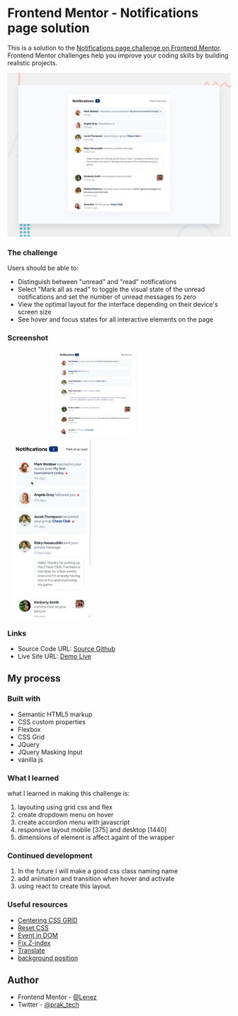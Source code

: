 # Frontend Mentor - Notifications page solution

This is a solution to the [Notifications page challenge on Frontend Mentor](https://www.frontendmentor.io/challenges/notifications-page-DqK5QAmKbC). Frontend Mentor challenges help you improve your coding skills by building realistic projects.

![Design preview for the Intro section with dropdown navigation coding challenge](./design/desktop-preview.jpg)

### The challenge

Users should be able to:

- Distinguish between "unread" and "read" notifications
- Select "Mark all as read" to toggle the visual state of the unread notifications and set the number of unread messages to zero
- View the optimal layout for the interface depending on their device's screen size
- See hover and focus states for all interactive elements on the page

### Screenshot

<img src="./screenshoot/desktop-preview.png" style="height:200px; width:400px; object-fit:contain" />
<img src="./screenshoot/mobile-preview.png" style="height:400px; width:200px; object-fit:contain" />

### Links

- Source Code URL: [Source Github](https://github.com/lenez12/notifications-page-main.git)
- Live Site URL: [Demo Live](https://lenez-notifications-section.netlify.app/)

## My process

### Built with

- Semantic HTML5 markup
- CSS custom properties
- Flexbox
- CSS Grid
- JQuery
- JQuery Masking Input
- vanilla js

### What I learned

what I learned in making this challenge is:

1. layouting using grid css and flex
2. create dropdown menu on hover
3. create accordion menu with javascript
4. responsive layout mobile [375] and desktop [1440]
5. dimensions of element is affect againt of the wrapper

### Continued development

1. In the future I will make a good css class naming name
2. add animation and transition when hover and activate
3. using react to create this layout.

### Useful resources

- [Centering CSS GRID](https://stackoverflow.com/questions/45536537/centering-in-css-grid)
- [Reset CSS](https://piccalil.li/blog/a-modern-css-reset/)
- [Event in DOM](https://developer.mozilla.org/en-US/docs/Web/API/HTMLElement/change_event)
- [Fix Z-index](https://www.freecodecamp.org/news/4-reasons-your-z-index-isnt-working-and-how-to-fix-it-coder-coder-6bc05f103e6c/)
- [Translate](https://developer.mozilla.org/en-US/docs/Web/CSS/transform-function/translate)
- [background position](https://css-tricks.com/almanac/properties/b/background-position/)

## Author

- Frontend Mentor - [@Lenez](https://www.frontendmentor.io/profile/lenez12)
- Twitter - [@prak_tech](https://www.twitter.com/prak_tech)

